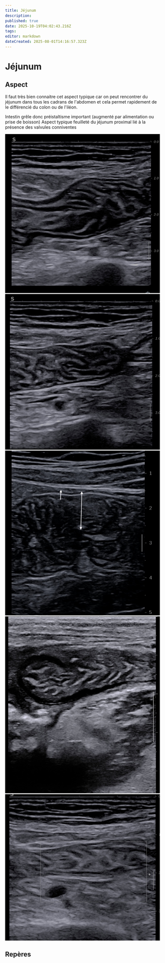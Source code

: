 ```yaml
---
title: Jéjunum
description: 
published: true
date: 2025-10-19T04:02:43.216Z
tags: 
editor: markdown
dateCreated: 2025-08-01T14:16:57.323Z
---
```


# Jéjunum


## Aspect
Il faut très bien connaitre cet aspect typique car on peut rencontrer du jéjunum dans tous les cadrans de l'abdomen et cela permet rapidement de le différencié du colon ou de l'iléon.

Intestin grêle donc préistaltisme important (augmenté par alimentation ou prise de boisson)
Aspect typique feuilleté du jéjunum proximal lié à la présence des valvules conniventes

![jejunum](/anatomie_typique/jejunum1.jpg)
![jejunum](/anatomie_typique/jejunum2.jpg)
![jejunum](/anatomie_typique/jejunum3.jpg)
![jejunum4.jpg](/anatomie_typique/jejunum4.jpg)
![jejunum_5.jpg](/anatomie_typique/jejunum_5.jpg)
## Repères